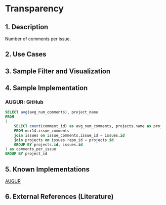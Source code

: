 # Transparency

## 1. Description
Number of comments per issue.

## 2. Use Cases

## 3. Sample Filter and Visualization

## 4. Sample Implementation

###  AUGUR: GitHub

```SQL
SELECT avg(avg_num_comments), project_name
FROM
(
    SELECT count(comment_id) as avg_num_comments, projects.name as project_name, projects.id as project_id
    FROM msr14.issue_comments
    join issues on issue_comments.issue_id = issues.id
    join projects on issues.repo_id = projects.id
    GROUP BY projects.id, issues.id
) as comments_per_issue
GROUP BY project_id
```

## 5. Known Implementations

[AUGUR](https://github.com/CHAOSS/Augur)

## 6. External References (Literature)
